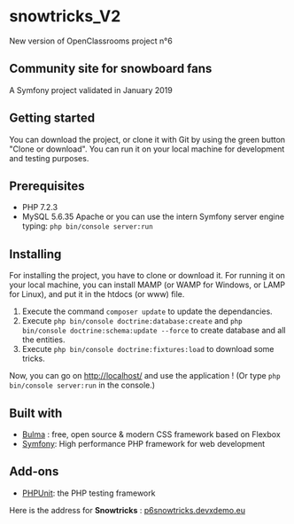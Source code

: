 # snowtricks_V2

New version of OpenClassrooms project n°6

Community site for snowboard fans
---------------------------------
A Symfony project validated in January 2019

Getting started
---------------
You can download the project, or clone it with Git by using the green button "Clone or download". You can run it on your
 local machine for development and testing purposes.
 
Prerequisites
-------------
  - PHP 7.2.3
  - MySQL 5.6.35
Apache or you can use the intern Symfony server engine typing: `php bin/console server:run
`

Installing
----------
For installing the project, you have to clone or download it.
For running it on your local machine, you can install MAMP 
(or WAMP for Windows, or LAMP for Linux), and put it in the 
htdocs (or www) file.
 
1. Execute the command `composer update` to update the dependancies.
2. Execute `php bin/console doctrine:database:create` and 
`php bin/console doctrine:schema:update --force` to create database
and all the entities.
3. Execute `php bin/console doctrine:fixtures:load` to download some tricks.
 
Now, you can go on [http://localhost/](http://localhost/) and use the application !
(Or type `php bin/console server:run` in the console.)
  
Built with
----------
* [Bulma](https://bulma.io/) : free, open source & modern CSS framework based on Flexbox
* [Symfony](https://symfony.com/): High performance PHP framework for web development

Add-ons
-------
* [PHPUnit](https://phpunit.de/): the PHP testing framework

Here is the address for **Snowtricks** : [p6snowtricks.devxdemo.eu](p6snowtricks.devxdemo.eu)
